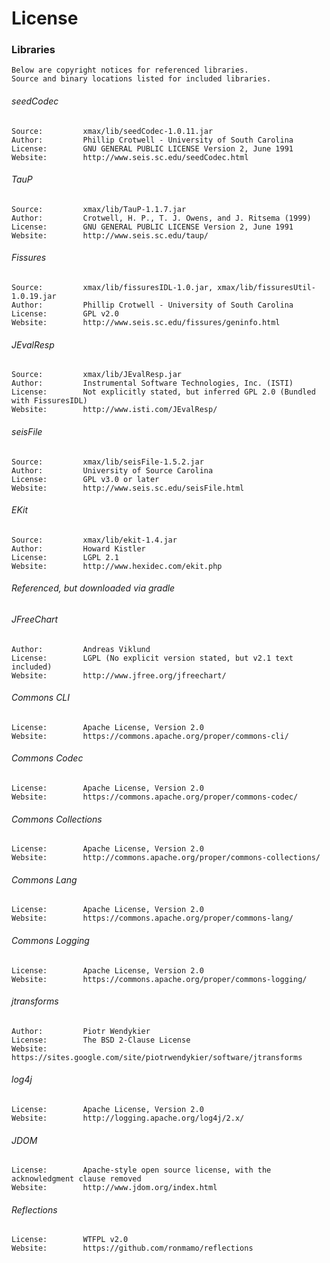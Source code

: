 License
========

### Libraries
    Below are copyright notices for referenced libraries.  
    Source and binary locations listed for included libraries.
###### seedCodec                                      
	Source: 		xmax/lib/seedCodec-1.0.11.jar
    Author:         Phillip Crotwell - University of South Carolina
    License:        GNU GENERAL PUBLIC LICENSE Version 2, June 1991
    Website:        http://www.seis.sc.edu/seedCodec.html
###### TauP
	Source:			xmax/lib/TauP-1.1.7.jar
	Author:			Crotwell, H. P., T. J. Owens, and J. Ritsema (1999)
	License:		GNU GENERAL PUBLIC LICENSE Version 2, June 1991
	Website: 		http://www.seis.sc.edu/taup/
###### Fissures
	Source:			xmax/lib/fissuresIDL-1.0.jar, xmax/lib/fissuresUtil-1.0.19.jar
	Author:			Phillip Crotwell - University of South Carolina 
	License:		GPL v2.0
	Website:		http://www.seis.sc.edu/fissures/geninfo.html
###### JEvalResp
	Source:			xmax/lib/JEvalResp.jar
	Author:			Instrumental Software Technologies, Inc. (ISTI)
	License:        Not explicitly stated, but inferred GPL 2.0 (Bundled with FissuresIDL)
	Website:		http://www.isti.com/JEvalResp/
###### seisFile
	Source:			xmax/lib/seisFile-1.5.2.jar
	Author:			University of Source Carolina
	License:		GPL v3.0 or later
	Website:		http://www.seis.sc.edu/seisFile.html
###### EKit
	Source:			xmax/lib/ekit-1.4.jar
	Author:			Howard Kistler
	License:	    LGPL 2.1
	Website:		http://www.hexidec.com/ekit.php

	
###### Referenced, but downloaded via gradle

###### JFreeChart
	Author:			Andreas Viklund  
	License:	    LGPL (No explicit version stated, but v2.1 text included)  
	Website:		http://www.jfree.org/jfreechart/  
###### Commons CLI
	License:		Apache License, Version 2.0  
	Website:		https://commons.apache.org/proper/commons-cli/  
###### Commons Codec
	License:		Apache License, Version 2.0  
	Website:		https://commons.apache.org/proper/commons-codec/  
###### Commons Collections
	License:		Apache License, Version 2.0  
	Website:		http://commons.apache.org/proper/commons-collections/  
###### Commons Lang
	License:		Apache License, Version 2.0  
	Website:		https://commons.apache.org/proper/commons-lang/  
###### Commons Logging
	License:		Apache License,	Version 2.0  
	Website:		https://commons.apache.org/proper/commons-logging/  
###### jtransforms
	Author:			Piotr Wendykier
	License:		The BSD 2-Clause License
	Website:		https://sites.google.com/site/piotrwendykier/software/jtransforms
###### log4j
	License:		Apache License,	Version 2.0
	Website:		http://logging.apache.org/log4j/2.x/
###### JDOM
	License:		Apache-style open source license, with the acknowledgment clause removed
	Website:		http://www.jdom.org/index.html
###### Reflections
	License:		WTFPL v2.0 
	Website:	    https://github.com/ronmamo/reflections

